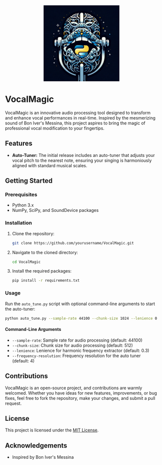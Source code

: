 <p align="center">
    <img src="logo.png" alt="drawing" width="250" />
</p>

# VocalMagic

VocalMagic is an innovative audio processing tool designed to transform and enhance vocal performances in real-time. Inspired by the mesmerizing sound of Bon Iver's Messina, this project aspires to bring the magic of professional vocal modification to your fingertips. 

## Features

- **Auto-Tuner:** The initial release includes an auto-tuner that adjusts your vocal pitch to the nearest note, ensuring your singing is harmoniously aligned with standard musical scales.

## Getting Started

### Prerequisites

- Python 3.x
- NumPy, SciPy, and SoundDevice packages

### Installation

1. Clone the repository:

   ```sh
   git clone https://github.com/yourusername/VocalMagic.git
   ```

2. Navigate to the cloned directory:

   ```sh
   cd VocalMagic
   ```

3. Install the required packages:

   ```sh
   pip install -r requirements.txt
   ```

### Usage

Run the `auto_tune.py` script with optional command-line arguments to start the auto-tuner:

```sh
python auto_tune.py --sample-rate 44100 --chunk-size 1024 --lenience 0.3 --frequency-resolution 4
```

#### Command-Line Arguments

- `--sample-rate`: Sample rate for audio processing (default: 44100)
- `--chunk-size`: Chunk size for audio processing (default: 512)
- `--lenience`: Lenience for harmonic frequency extractor (default: 0.3)
- `--frequency-resolution`: Frequency resolution for the auto tuner (default: 4)

## Contributions

VocalMagic is an open-source project, and contributions are warmly welcomed. Whether you have ideas for new features, improvements, or bug fixes, feel free to fork the repository, make your changes, and submit a pull request.

## License

This project is licensed under the [MIT License](LICENSE).

## Acknowledgements

- Inspired by Bon Iver's Messina

